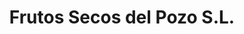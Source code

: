 ---
title: "Frutos Secos del Pozo S.L."
url: /montornes-del-valles/frutos-secos-del-pozo-s-l/
shop: Süßwaren
---